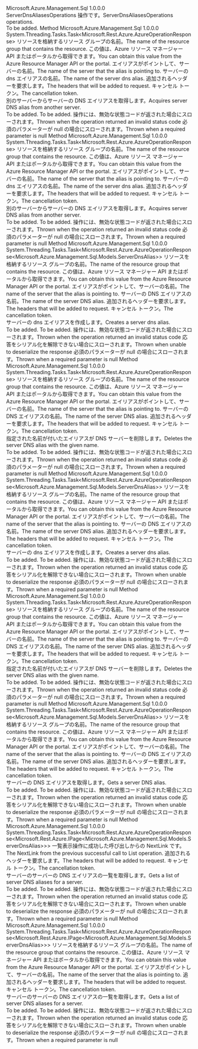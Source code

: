 <Type Name="IServerDnsAliasesOperations" FullName="Microsoft.Azure.Management.Sql.IServerDnsAliasesOperations">
  <TypeSignature Language="C#" Value="public interface IServerDnsAliasesOperations" />
  <TypeSignature Language="ILAsm" Value=".class public interface auto ansi abstract IServerDnsAliasesOperations" />
  <TypeSignature Language="DocId" Value="T:Microsoft.Azure.Management.Sql.IServerDnsAliasesOperations" />
  <TypeSignature Language="VB.NET" Value="Public Interface IServerDnsAliasesOperations" />
  <TypeSignature Language="F#" Value="type IServerDnsAliasesOperations = interface" />
  <AssemblyInfo>
    <AssemblyName>Microsoft.Azure.Management.Sql</AssemblyName>
    <AssemblyVersion>1.0.0.0</AssemblyVersion>
  </AssemblyInfo>
  <Interfaces />
  <Docs>
    <summary>
            <span data-ttu-id="af5e0-101">ServerDnsAliasesOperations 操作です。</span><span class="sxs-lookup"><span data-stu-id="af5e0-101">ServerDnsAliasesOperations operations.</span></span>
            </summary>
    <remarks>To be added.</remarks>
  </Docs>
  <Members>
    <Member MemberName="AcquireWithHttpMessagesAsync">
      <MemberSignature Language="C#" Value="public System.Threading.Tasks.Task&lt;Microsoft.Rest.Azure.AzureOperationResponse&gt; AcquireWithHttpMessagesAsync (string resourceGroupName, string serverName, string dnsAliasName, Microsoft.Azure.Management.Sql.Models.ServerDnsAliasAcquisition parameters, System.Collections.Generic.Dictionary&lt;string,System.Collections.Generic.List&lt;string&gt;&gt; customHeaders = null, System.Threading.CancellationToken cancellationToken = null);" />
      <MemberSignature Language="ILAsm" Value=".method public hidebysig newslot virtual instance class System.Threading.Tasks.Task`1&lt;class Microsoft.Rest.Azure.AzureOperationResponse&gt; AcquireWithHttpMessagesAsync(string resourceGroupName, string serverName, string dnsAliasName, class Microsoft.Azure.Management.Sql.Models.ServerDnsAliasAcquisition parameters, class System.Collections.Generic.Dictionary`2&lt;string, class System.Collections.Generic.List`1&lt;string&gt;&gt; customHeaders, valuetype System.Threading.CancellationToken cancellationToken) cil managed" />
      <MemberSignature Language="DocId" Value="M:Microsoft.Azure.Management.Sql.IServerDnsAliasesOperations.AcquireWithHttpMessagesAsync(System.String,System.String,System.String,Microsoft.Azure.Management.Sql.Models.ServerDnsAliasAcquisition,System.Collections.Generic.Dictionary{System.String,System.Collections.Generic.List{System.String}},System.Threading.CancellationToken)" />
      <MemberSignature Language="F#" Value="abstract member AcquireWithHttpMessagesAsync : string * string * string * Microsoft.Azure.Management.Sql.Models.ServerDnsAliasAcquisition * System.Collections.Generic.Dictionary&lt;string, System.Collections.Generic.List&lt;string&gt;&gt; * System.Threading.CancellationToken -&gt; System.Threading.Tasks.Task&lt;Microsoft.Rest.Azure.AzureOperationResponse&gt;" Usage="iServerDnsAliasesOperations.AcquireWithHttpMessagesAsync (resourceGroupName, serverName, dnsAliasName, parameters, customHeaders, cancellationToken)" />
      <MemberType>Method</MemberType>
      <AssemblyInfo>
        <AssemblyName>Microsoft.Azure.Management.Sql</AssemblyName>
        <AssemblyVersion>1.0.0.0</AssemblyVersion>
      </AssemblyInfo>
      <ReturnValue>
        <ReturnType>System.Threading.Tasks.Task&lt;Microsoft.Rest.Azure.AzureOperationResponse&gt;</ReturnType>
      </ReturnValue>
      <Parameters>
        <Parameter Name="resourceGroupName" Type="System.String" />
        <Parameter Name="serverName" Type="System.String" />
        <Parameter Name="dnsAliasName" Type="System.String" />
        <Parameter Name="parameters" Type="Microsoft.Azure.Management.Sql.Models.ServerDnsAliasAcquisition" />
        <Parameter Name="customHeaders" Type="System.Collections.Generic.Dictionary&lt;System.String,System.Collections.Generic.List&lt;System.String&gt;&gt;" />
        <Parameter Name="cancellationToken" Type="System.Threading.CancellationToken" />
      </Parameters>
      <Docs>
        <param name="resourceGroupName">
            <span data-ttu-id="af5e0-102">リソースを格納するリソース グループの名前。</span><span class="sxs-lookup"><span data-stu-id="af5e0-102">The name of the resource group that contains the resource.</span></span> <span data-ttu-id="af5e0-103">この値は、Azure リソース マネージャー API またはポータルから取得できます。</span><span class="sxs-lookup"><span data-stu-id="af5e0-103">You can obtain this value from the Azure Resource Manager API or the portal.</span></span>
            </param>
        <param name="serverName">
            <span data-ttu-id="af5e0-104">エイリアスがポイントして、サーバーの名前。</span><span class="sxs-lookup"><span data-stu-id="af5e0-104">The name of the server that the alias is pointing to.</span></span>
            </param>
        <param name="dnsAliasName">
            <span data-ttu-id="af5e0-105">サーバーの dns エイリアスの名前。</span><span class="sxs-lookup"><span data-stu-id="af5e0-105">The name of the server dns alias.</span></span>
            </param>
        <param name="parameters"></param>
        <param name="customHeaders">
            <span data-ttu-id="af5e0-106">追加されるヘッダーを要求します。</span><span class="sxs-lookup"><span data-stu-id="af5e0-106">The headers that will be added to request.</span></span>
            </param>
        <param name="cancellationToken">
            <span data-ttu-id="af5e0-107">キャンセル トークン。</span><span class="sxs-lookup"><span data-stu-id="af5e0-107">The cancellation token.</span></span>
            </param>
        <summary>
            <span data-ttu-id="af5e0-108">別のサーバーからサーバーの DNS エイリアスを取得します。</span><span class="sxs-lookup"><span data-stu-id="af5e0-108">Acquires server DNS alias from another server.</span></span>
            </summary>
        <returns>To be added.</returns>
        <remarks>To be added.</remarks>
        <exception cref="T:Microsoft.Rest.Azure.CloudException">
            <span data-ttu-id="af5e0-109">操作には、無効な状態コードが返された場合にスローされます。</span><span class="sxs-lookup"><span data-stu-id="af5e0-109">Thrown when the operation returned an invalid status code</span></span>
            </exception>
        <exception cref="T:Microsoft.Rest.ValidationException">
            <span data-ttu-id="af5e0-110">必須のパラメーターが null の場合にスローされます。</span><span class="sxs-lookup"><span data-stu-id="af5e0-110">Thrown when a required parameter is null</span></span>
            </exception>
      </Docs>
    </Member>
    <Member MemberName="BeginAcquireWithHttpMessagesAsync">
      <MemberSignature Language="C#" Value="public System.Threading.Tasks.Task&lt;Microsoft.Rest.Azure.AzureOperationResponse&gt; BeginAcquireWithHttpMessagesAsync (string resourceGroupName, string serverName, string dnsAliasName, Microsoft.Azure.Management.Sql.Models.ServerDnsAliasAcquisition parameters, System.Collections.Generic.Dictionary&lt;string,System.Collections.Generic.List&lt;string&gt;&gt; customHeaders = null, System.Threading.CancellationToken cancellationToken = null);" />
      <MemberSignature Language="ILAsm" Value=".method public hidebysig newslot virtual instance class System.Threading.Tasks.Task`1&lt;class Microsoft.Rest.Azure.AzureOperationResponse&gt; BeginAcquireWithHttpMessagesAsync(string resourceGroupName, string serverName, string dnsAliasName, class Microsoft.Azure.Management.Sql.Models.ServerDnsAliasAcquisition parameters, class System.Collections.Generic.Dictionary`2&lt;string, class System.Collections.Generic.List`1&lt;string&gt;&gt; customHeaders, valuetype System.Threading.CancellationToken cancellationToken) cil managed" />
      <MemberSignature Language="DocId" Value="M:Microsoft.Azure.Management.Sql.IServerDnsAliasesOperations.BeginAcquireWithHttpMessagesAsync(System.String,System.String,System.String,Microsoft.Azure.Management.Sql.Models.ServerDnsAliasAcquisition,System.Collections.Generic.Dictionary{System.String,System.Collections.Generic.List{System.String}},System.Threading.CancellationToken)" />
      <MemberSignature Language="F#" Value="abstract member BeginAcquireWithHttpMessagesAsync : string * string * string * Microsoft.Azure.Management.Sql.Models.ServerDnsAliasAcquisition * System.Collections.Generic.Dictionary&lt;string, System.Collections.Generic.List&lt;string&gt;&gt; * System.Threading.CancellationToken -&gt; System.Threading.Tasks.Task&lt;Microsoft.Rest.Azure.AzureOperationResponse&gt;" Usage="iServerDnsAliasesOperations.BeginAcquireWithHttpMessagesAsync (resourceGroupName, serverName, dnsAliasName, parameters, customHeaders, cancellationToken)" />
      <MemberType>Method</MemberType>
      <AssemblyInfo>
        <AssemblyName>Microsoft.Azure.Management.Sql</AssemblyName>
        <AssemblyVersion>1.0.0.0</AssemblyVersion>
      </AssemblyInfo>
      <ReturnValue>
        <ReturnType>System.Threading.Tasks.Task&lt;Microsoft.Rest.Azure.AzureOperationResponse&gt;</ReturnType>
      </ReturnValue>
      <Parameters>
        <Parameter Name="resourceGroupName" Type="System.String" />
        <Parameter Name="serverName" Type="System.String" />
        <Parameter Name="dnsAliasName" Type="System.String" />
        <Parameter Name="parameters" Type="Microsoft.Azure.Management.Sql.Models.ServerDnsAliasAcquisition" />
        <Parameter Name="customHeaders" Type="System.Collections.Generic.Dictionary&lt;System.String,System.Collections.Generic.List&lt;System.String&gt;&gt;" />
        <Parameter Name="cancellationToken" Type="System.Threading.CancellationToken" />
      </Parameters>
      <Docs>
        <param name="resourceGroupName">
            <span data-ttu-id="af5e0-111">リソースを格納するリソース グループの名前。</span><span class="sxs-lookup"><span data-stu-id="af5e0-111">The name of the resource group that contains the resource.</span></span> <span data-ttu-id="af5e0-112">この値は、Azure リソース マネージャー API またはポータルから取得できます。</span><span class="sxs-lookup"><span data-stu-id="af5e0-112">You can obtain this value from the Azure Resource Manager API or the portal.</span></span>
            </param>
        <param name="serverName">
            <span data-ttu-id="af5e0-113">エイリアスがポイントして、サーバーの名前。</span><span class="sxs-lookup"><span data-stu-id="af5e0-113">The name of the server that the alias is pointing to.</span></span>
            </param>
        <param name="dnsAliasName">
            <span data-ttu-id="af5e0-114">サーバーの dns エイリアスの名前。</span><span class="sxs-lookup"><span data-stu-id="af5e0-114">The name of the server dns alias.</span></span>
            </param>
        <param name="parameters"></param>
        <param name="customHeaders">
            <span data-ttu-id="af5e0-115">追加されるヘッダーを要求します。</span><span class="sxs-lookup"><span data-stu-id="af5e0-115">The headers that will be added to request.</span></span>
            </param>
        <param name="cancellationToken">
            <span data-ttu-id="af5e0-116">キャンセル トークン。</span><span class="sxs-lookup"><span data-stu-id="af5e0-116">The cancellation token.</span></span>
            </param>
        <summary>
            <span data-ttu-id="af5e0-117">別のサーバーからサーバーの DNS エイリアスを取得します。</span><span class="sxs-lookup"><span data-stu-id="af5e0-117">Acquires server DNS alias from another server.</span></span>
            </summary>
        <returns>To be added.</returns>
        <remarks>To be added.</remarks>
        <exception cref="T:Microsoft.Rest.Azure.CloudException">
            <span data-ttu-id="af5e0-118">操作には、無効な状態コードが返された場合にスローされます。</span><span class="sxs-lookup"><span data-stu-id="af5e0-118">Thrown when the operation returned an invalid status code</span></span>
            </exception>
        <exception cref="T:Microsoft.Rest.ValidationException">
            <span data-ttu-id="af5e0-119">必須のパラメーターが null の場合にスローされます。</span><span class="sxs-lookup"><span data-stu-id="af5e0-119">Thrown when a required parameter is null</span></span>
            </exception>
      </Docs>
    </Member>
    <Member MemberName="BeginCreateOrUpdateWithHttpMessagesAsync">
      <MemberSignature Language="C#" Value="public System.Threading.Tasks.Task&lt;Microsoft.Rest.Azure.AzureOperationResponse&lt;Microsoft.Azure.Management.Sql.Models.ServerDnsAlias&gt;&gt; BeginCreateOrUpdateWithHttpMessagesAsync (string resourceGroupName, string serverName, string dnsAliasName, System.Collections.Generic.Dictionary&lt;string,System.Collections.Generic.List&lt;string&gt;&gt; customHeaders = null, System.Threading.CancellationToken cancellationToken = null);" />
      <MemberSignature Language="ILAsm" Value=".method public hidebysig newslot virtual instance class System.Threading.Tasks.Task`1&lt;class Microsoft.Rest.Azure.AzureOperationResponse`1&lt;class Microsoft.Azure.Management.Sql.Models.ServerDnsAlias&gt;&gt; BeginCreateOrUpdateWithHttpMessagesAsync(string resourceGroupName, string serverName, string dnsAliasName, class System.Collections.Generic.Dictionary`2&lt;string, class System.Collections.Generic.List`1&lt;string&gt;&gt; customHeaders, valuetype System.Threading.CancellationToken cancellationToken) cil managed" />
      <MemberSignature Language="DocId" Value="M:Microsoft.Azure.Management.Sql.IServerDnsAliasesOperations.BeginCreateOrUpdateWithHttpMessagesAsync(System.String,System.String,System.String,System.Collections.Generic.Dictionary{System.String,System.Collections.Generic.List{System.String}},System.Threading.CancellationToken)" />
      <MemberSignature Language="F#" Value="abstract member BeginCreateOrUpdateWithHttpMessagesAsync : string * string * string * System.Collections.Generic.Dictionary&lt;string, System.Collections.Generic.List&lt;string&gt;&gt; * System.Threading.CancellationToken -&gt; System.Threading.Tasks.Task&lt;Microsoft.Rest.Azure.AzureOperationResponse&lt;Microsoft.Azure.Management.Sql.Models.ServerDnsAlias&gt;&gt;" Usage="iServerDnsAliasesOperations.BeginCreateOrUpdateWithHttpMessagesAsync (resourceGroupName, serverName, dnsAliasName, customHeaders, cancellationToken)" />
      <MemberType>Method</MemberType>
      <AssemblyInfo>
        <AssemblyName>Microsoft.Azure.Management.Sql</AssemblyName>
        <AssemblyVersion>1.0.0.0</AssemblyVersion>
      </AssemblyInfo>
      <ReturnValue>
        <ReturnType>System.Threading.Tasks.Task&lt;Microsoft.Rest.Azure.AzureOperationResponse&lt;Microsoft.Azure.Management.Sql.Models.ServerDnsAlias&gt;&gt;</ReturnType>
      </ReturnValue>
      <Parameters>
        <Parameter Name="resourceGroupName" Type="System.String" />
        <Parameter Name="serverName" Type="System.String" />
        <Parameter Name="dnsAliasName" Type="System.String" />
        <Parameter Name="customHeaders" Type="System.Collections.Generic.Dictionary&lt;System.String,System.Collections.Generic.List&lt;System.String&gt;&gt;" />
        <Parameter Name="cancellationToken" Type="System.Threading.CancellationToken" />
      </Parameters>
      <Docs>
        <param name="resourceGroupName">
            <span data-ttu-id="af5e0-120">リソースを格納するリソース グループの名前。</span><span class="sxs-lookup"><span data-stu-id="af5e0-120">The name of the resource group that contains the resource.</span></span> <span data-ttu-id="af5e0-121">この値は、Azure リソース マネージャー API またはポータルから取得できます。</span><span class="sxs-lookup"><span data-stu-id="af5e0-121">You can obtain this value from the Azure Resource Manager API or the portal.</span></span>
            </param>
        <param name="serverName">
            <span data-ttu-id="af5e0-122">エイリアスがポイントして、サーバーの名前。</span><span class="sxs-lookup"><span data-stu-id="af5e0-122">The name of the server that the alias is pointing to.</span></span>
            </param>
        <param name="dnsAliasName">
            <span data-ttu-id="af5e0-123">サーバーの DNS エイリアスの名前。</span><span class="sxs-lookup"><span data-stu-id="af5e0-123">The name of the server DNS alias.</span></span>
            </param>
        <param name="customHeaders">
            <span data-ttu-id="af5e0-124">追加されるヘッダーを要求します。</span><span class="sxs-lookup"><span data-stu-id="af5e0-124">The headers that will be added to request.</span></span>
            </param>
        <param name="cancellationToken">
            <span data-ttu-id="af5e0-125">キャンセル トークン。</span><span class="sxs-lookup"><span data-stu-id="af5e0-125">The cancellation token.</span></span>
            </param>
        <summary>
            <span data-ttu-id="af5e0-126">サーバーの dns エイリアスを作成します。</span><span class="sxs-lookup"><span data-stu-id="af5e0-126">Creates a server dns alias.</span></span>
            </summary>
        <returns>To be added.</returns>
        <remarks>To be added.</remarks>
        <exception cref="T:Microsoft.Rest.Azure.CloudException">
            <span data-ttu-id="af5e0-127">操作には、無効な状態コードが返された場合にスローされます。</span><span class="sxs-lookup"><span data-stu-id="af5e0-127">Thrown when the operation returned an invalid status code</span></span>
            </exception>
        <exception cref="T:Microsoft.Rest.SerializationException">
            <span data-ttu-id="af5e0-128">応答をシリアル化を解除できない場合にスローされます。</span><span class="sxs-lookup"><span data-stu-id="af5e0-128">Thrown when unable to deserialize the response</span></span>
            </exception>
        <exception cref="T:Microsoft.Rest.ValidationException">
            <span data-ttu-id="af5e0-129">必須のパラメーターが null の場合にスローされます。</span><span class="sxs-lookup"><span data-stu-id="af5e0-129">Thrown when a required parameter is null</span></span>
            </exception>
      </Docs>
    </Member>
    <Member MemberName="BeginDeleteWithHttpMessagesAsync">
      <MemberSignature Language="C#" Value="public System.Threading.Tasks.Task&lt;Microsoft.Rest.Azure.AzureOperationResponse&gt; BeginDeleteWithHttpMessagesAsync (string resourceGroupName, string serverName, string dnsAliasName, System.Collections.Generic.Dictionary&lt;string,System.Collections.Generic.List&lt;string&gt;&gt; customHeaders = null, System.Threading.CancellationToken cancellationToken = null);" />
      <MemberSignature Language="ILAsm" Value=".method public hidebysig newslot virtual instance class System.Threading.Tasks.Task`1&lt;class Microsoft.Rest.Azure.AzureOperationResponse&gt; BeginDeleteWithHttpMessagesAsync(string resourceGroupName, string serverName, string dnsAliasName, class System.Collections.Generic.Dictionary`2&lt;string, class System.Collections.Generic.List`1&lt;string&gt;&gt; customHeaders, valuetype System.Threading.CancellationToken cancellationToken) cil managed" />
      <MemberSignature Language="DocId" Value="M:Microsoft.Azure.Management.Sql.IServerDnsAliasesOperations.BeginDeleteWithHttpMessagesAsync(System.String,System.String,System.String,System.Collections.Generic.Dictionary{System.String,System.Collections.Generic.List{System.String}},System.Threading.CancellationToken)" />
      <MemberSignature Language="F#" Value="abstract member BeginDeleteWithHttpMessagesAsync : string * string * string * System.Collections.Generic.Dictionary&lt;string, System.Collections.Generic.List&lt;string&gt;&gt; * System.Threading.CancellationToken -&gt; System.Threading.Tasks.Task&lt;Microsoft.Rest.Azure.AzureOperationResponse&gt;" Usage="iServerDnsAliasesOperations.BeginDeleteWithHttpMessagesAsync (resourceGroupName, serverName, dnsAliasName, customHeaders, cancellationToken)" />
      <MemberType>Method</MemberType>
      <AssemblyInfo>
        <AssemblyName>Microsoft.Azure.Management.Sql</AssemblyName>
        <AssemblyVersion>1.0.0.0</AssemblyVersion>
      </AssemblyInfo>
      <ReturnValue>
        <ReturnType>System.Threading.Tasks.Task&lt;Microsoft.Rest.Azure.AzureOperationResponse&gt;</ReturnType>
      </ReturnValue>
      <Parameters>
        <Parameter Name="resourceGroupName" Type="System.String" />
        <Parameter Name="serverName" Type="System.String" />
        <Parameter Name="dnsAliasName" Type="System.String" />
        <Parameter Name="customHeaders" Type="System.Collections.Generic.Dictionary&lt;System.String,System.Collections.Generic.List&lt;System.String&gt;&gt;" />
        <Parameter Name="cancellationToken" Type="System.Threading.CancellationToken" />
      </Parameters>
      <Docs>
        <param name="resourceGroupName">
            <span data-ttu-id="af5e0-130">リソースを格納するリソース グループの名前。</span><span class="sxs-lookup"><span data-stu-id="af5e0-130">The name of the resource group that contains the resource.</span></span> <span data-ttu-id="af5e0-131">この値は、Azure リソース マネージャー API またはポータルから取得できます。</span><span class="sxs-lookup"><span data-stu-id="af5e0-131">You can obtain this value from the Azure Resource Manager API or the portal.</span></span>
            </param>
        <param name="serverName">
            <span data-ttu-id="af5e0-132">エイリアスがポイントして、サーバーの名前。</span><span class="sxs-lookup"><span data-stu-id="af5e0-132">The name of the server that the alias is pointing to.</span></span>
            </param>
        <param name="dnsAliasName">
            <span data-ttu-id="af5e0-133">サーバーの DNS エイリアスの名前。</span><span class="sxs-lookup"><span data-stu-id="af5e0-133">The name of the server DNS alias.</span></span>
            </param>
        <param name="customHeaders">
            <span data-ttu-id="af5e0-134">追加されるヘッダーを要求します。</span><span class="sxs-lookup"><span data-stu-id="af5e0-134">The headers that will be added to request.</span></span>
            </param>
        <param name="cancellationToken">
            <span data-ttu-id="af5e0-135">キャンセル トークン。</span><span class="sxs-lookup"><span data-stu-id="af5e0-135">The cancellation token.</span></span>
            </param>
        <summary>
            <span data-ttu-id="af5e0-136">指定された名前が付いたエイリアスが DNS サーバーを削除します。</span><span class="sxs-lookup"><span data-stu-id="af5e0-136">Deletes the server DNS alias with the given name.</span></span>
            </summary>
        <returns>To be added.</returns>
        <remarks>To be added.</remarks>
        <exception cref="T:Microsoft.Rest.Azure.CloudException">
            <span data-ttu-id="af5e0-137">操作には、無効な状態コードが返された場合にスローされます。</span><span class="sxs-lookup"><span data-stu-id="af5e0-137">Thrown when the operation returned an invalid status code</span></span>
            </exception>
        <exception cref="T:Microsoft.Rest.ValidationException">
            <span data-ttu-id="af5e0-138">必須のパラメーターが null の場合にスローされます。</span><span class="sxs-lookup"><span data-stu-id="af5e0-138">Thrown when a required parameter is null</span></span>
            </exception>
      </Docs>
    </Member>
    <Member MemberName="CreateOrUpdateWithHttpMessagesAsync">
      <MemberSignature Language="C#" Value="public System.Threading.Tasks.Task&lt;Microsoft.Rest.Azure.AzureOperationResponse&lt;Microsoft.Azure.Management.Sql.Models.ServerDnsAlias&gt;&gt; CreateOrUpdateWithHttpMessagesAsync (string resourceGroupName, string serverName, string dnsAliasName, System.Collections.Generic.Dictionary&lt;string,System.Collections.Generic.List&lt;string&gt;&gt; customHeaders = null, System.Threading.CancellationToken cancellationToken = null);" />
      <MemberSignature Language="ILAsm" Value=".method public hidebysig newslot virtual instance class System.Threading.Tasks.Task`1&lt;class Microsoft.Rest.Azure.AzureOperationResponse`1&lt;class Microsoft.Azure.Management.Sql.Models.ServerDnsAlias&gt;&gt; CreateOrUpdateWithHttpMessagesAsync(string resourceGroupName, string serverName, string dnsAliasName, class System.Collections.Generic.Dictionary`2&lt;string, class System.Collections.Generic.List`1&lt;string&gt;&gt; customHeaders, valuetype System.Threading.CancellationToken cancellationToken) cil managed" />
      <MemberSignature Language="DocId" Value="M:Microsoft.Azure.Management.Sql.IServerDnsAliasesOperations.CreateOrUpdateWithHttpMessagesAsync(System.String,System.String,System.String,System.Collections.Generic.Dictionary{System.String,System.Collections.Generic.List{System.String}},System.Threading.CancellationToken)" />
      <MemberSignature Language="F#" Value="abstract member CreateOrUpdateWithHttpMessagesAsync : string * string * string * System.Collections.Generic.Dictionary&lt;string, System.Collections.Generic.List&lt;string&gt;&gt; * System.Threading.CancellationToken -&gt; System.Threading.Tasks.Task&lt;Microsoft.Rest.Azure.AzureOperationResponse&lt;Microsoft.Azure.Management.Sql.Models.ServerDnsAlias&gt;&gt;" Usage="iServerDnsAliasesOperations.CreateOrUpdateWithHttpMessagesAsync (resourceGroupName, serverName, dnsAliasName, customHeaders, cancellationToken)" />
      <MemberType>Method</MemberType>
      <AssemblyInfo>
        <AssemblyName>Microsoft.Azure.Management.Sql</AssemblyName>
        <AssemblyVersion>1.0.0.0</AssemblyVersion>
      </AssemblyInfo>
      <ReturnValue>
        <ReturnType>System.Threading.Tasks.Task&lt;Microsoft.Rest.Azure.AzureOperationResponse&lt;Microsoft.Azure.Management.Sql.Models.ServerDnsAlias&gt;&gt;</ReturnType>
      </ReturnValue>
      <Parameters>
        <Parameter Name="resourceGroupName" Type="System.String" />
        <Parameter Name="serverName" Type="System.String" />
        <Parameter Name="dnsAliasName" Type="System.String" />
        <Parameter Name="customHeaders" Type="System.Collections.Generic.Dictionary&lt;System.String,System.Collections.Generic.List&lt;System.String&gt;&gt;" />
        <Parameter Name="cancellationToken" Type="System.Threading.CancellationToken" />
      </Parameters>
      <Docs>
        <param name="resourceGroupName">
            <span data-ttu-id="af5e0-139">リソースを格納するリソース グループの名前。</span><span class="sxs-lookup"><span data-stu-id="af5e0-139">The name of the resource group that contains the resource.</span></span> <span data-ttu-id="af5e0-140">この値は、Azure リソース マネージャー API またはポータルから取得できます。</span><span class="sxs-lookup"><span data-stu-id="af5e0-140">You can obtain this value from the Azure Resource Manager API or the portal.</span></span>
            </param>
        <param name="serverName">
            <span data-ttu-id="af5e0-141">エイリアスがポイントして、サーバーの名前。</span><span class="sxs-lookup"><span data-stu-id="af5e0-141">The name of the server that the alias is pointing to.</span></span>
            </param>
        <param name="dnsAliasName">
            <span data-ttu-id="af5e0-142">サーバーの DNS エイリアスの名前。</span><span class="sxs-lookup"><span data-stu-id="af5e0-142">The name of the server DNS alias.</span></span>
            </param>
        <param name="customHeaders">
            <span data-ttu-id="af5e0-143">追加されるヘッダーを要求します。</span><span class="sxs-lookup"><span data-stu-id="af5e0-143">The headers that will be added to request.</span></span>
            </param>
        <param name="cancellationToken">
            <span data-ttu-id="af5e0-144">キャンセル トークン。</span><span class="sxs-lookup"><span data-stu-id="af5e0-144">The cancellation token.</span></span>
            </param>
        <summary>
            <span data-ttu-id="af5e0-145">サーバーの dns エイリアスを作成します。</span><span class="sxs-lookup"><span data-stu-id="af5e0-145">Creates a server dns alias.</span></span>
            </summary>
        <returns>To be added.</returns>
        <remarks>To be added.</remarks>
        <exception cref="T:Microsoft.Rest.Azure.CloudException">
            <span data-ttu-id="af5e0-146">操作には、無効な状態コードが返された場合にスローされます。</span><span class="sxs-lookup"><span data-stu-id="af5e0-146">Thrown when the operation returned an invalid status code</span></span>
            </exception>
        <exception cref="T:Microsoft.Rest.SerializationException">
            <span data-ttu-id="af5e0-147">応答をシリアル化を解除できない場合にスローされます。</span><span class="sxs-lookup"><span data-stu-id="af5e0-147">Thrown when unable to deserialize the response</span></span>
            </exception>
        <exception cref="T:Microsoft.Rest.ValidationException">
            <span data-ttu-id="af5e0-148">必須のパラメーターが null の場合にスローされます。</span><span class="sxs-lookup"><span data-stu-id="af5e0-148">Thrown when a required parameter is null</span></span>
            </exception>
      </Docs>
    </Member>
    <Member MemberName="DeleteWithHttpMessagesAsync">
      <MemberSignature Language="C#" Value="public System.Threading.Tasks.Task&lt;Microsoft.Rest.Azure.AzureOperationResponse&gt; DeleteWithHttpMessagesAsync (string resourceGroupName, string serverName, string dnsAliasName, System.Collections.Generic.Dictionary&lt;string,System.Collections.Generic.List&lt;string&gt;&gt; customHeaders = null, System.Threading.CancellationToken cancellationToken = null);" />
      <MemberSignature Language="ILAsm" Value=".method public hidebysig newslot virtual instance class System.Threading.Tasks.Task`1&lt;class Microsoft.Rest.Azure.AzureOperationResponse&gt; DeleteWithHttpMessagesAsync(string resourceGroupName, string serverName, string dnsAliasName, class System.Collections.Generic.Dictionary`2&lt;string, class System.Collections.Generic.List`1&lt;string&gt;&gt; customHeaders, valuetype System.Threading.CancellationToken cancellationToken) cil managed" />
      <MemberSignature Language="DocId" Value="M:Microsoft.Azure.Management.Sql.IServerDnsAliasesOperations.DeleteWithHttpMessagesAsync(System.String,System.String,System.String,System.Collections.Generic.Dictionary{System.String,System.Collections.Generic.List{System.String}},System.Threading.CancellationToken)" />
      <MemberSignature Language="F#" Value="abstract member DeleteWithHttpMessagesAsync : string * string * string * System.Collections.Generic.Dictionary&lt;string, System.Collections.Generic.List&lt;string&gt;&gt; * System.Threading.CancellationToken -&gt; System.Threading.Tasks.Task&lt;Microsoft.Rest.Azure.AzureOperationResponse&gt;" Usage="iServerDnsAliasesOperations.DeleteWithHttpMessagesAsync (resourceGroupName, serverName, dnsAliasName, customHeaders, cancellationToken)" />
      <MemberType>Method</MemberType>
      <AssemblyInfo>
        <AssemblyName>Microsoft.Azure.Management.Sql</AssemblyName>
        <AssemblyVersion>1.0.0.0</AssemblyVersion>
      </AssemblyInfo>
      <ReturnValue>
        <ReturnType>System.Threading.Tasks.Task&lt;Microsoft.Rest.Azure.AzureOperationResponse&gt;</ReturnType>
      </ReturnValue>
      <Parameters>
        <Parameter Name="resourceGroupName" Type="System.String" />
        <Parameter Name="serverName" Type="System.String" />
        <Parameter Name="dnsAliasName" Type="System.String" />
        <Parameter Name="customHeaders" Type="System.Collections.Generic.Dictionary&lt;System.String,System.Collections.Generic.List&lt;System.String&gt;&gt;" />
        <Parameter Name="cancellationToken" Type="System.Threading.CancellationToken" />
      </Parameters>
      <Docs>
        <param name="resourceGroupName">
            <span data-ttu-id="af5e0-149">リソースを格納するリソース グループの名前。</span><span class="sxs-lookup"><span data-stu-id="af5e0-149">The name of the resource group that contains the resource.</span></span> <span data-ttu-id="af5e0-150">この値は、Azure リソース マネージャー API またはポータルから取得できます。</span><span class="sxs-lookup"><span data-stu-id="af5e0-150">You can obtain this value from the Azure Resource Manager API or the portal.</span></span>
            </param>
        <param name="serverName">
            <span data-ttu-id="af5e0-151">エイリアスがポイントして、サーバーの名前。</span><span class="sxs-lookup"><span data-stu-id="af5e0-151">The name of the server that the alias is pointing to.</span></span>
            </param>
        <param name="dnsAliasName">
            <span data-ttu-id="af5e0-152">サーバーの DNS エイリアスの名前。</span><span class="sxs-lookup"><span data-stu-id="af5e0-152">The name of the server DNS alias.</span></span>
            </param>
        <param name="customHeaders">
            <span data-ttu-id="af5e0-153">追加されるヘッダーを要求します。</span><span class="sxs-lookup"><span data-stu-id="af5e0-153">The headers that will be added to request.</span></span>
            </param>
        <param name="cancellationToken">
            <span data-ttu-id="af5e0-154">キャンセル トークン。</span><span class="sxs-lookup"><span data-stu-id="af5e0-154">The cancellation token.</span></span>
            </param>
        <summary>
            <span data-ttu-id="af5e0-155">指定された名前が付いたエイリアスが DNS サーバーを削除します。</span><span class="sxs-lookup"><span data-stu-id="af5e0-155">Deletes the server DNS alias with the given name.</span></span>
            </summary>
        <returns>To be added.</returns>
        <remarks>To be added.</remarks>
        <exception cref="T:Microsoft.Rest.Azure.CloudException">
            <span data-ttu-id="af5e0-156">操作には、無効な状態コードが返された場合にスローされます。</span><span class="sxs-lookup"><span data-stu-id="af5e0-156">Thrown when the operation returned an invalid status code</span></span>
            </exception>
        <exception cref="T:Microsoft.Rest.ValidationException">
            <span data-ttu-id="af5e0-157">必須のパラメーターが null の場合にスローされます。</span><span class="sxs-lookup"><span data-stu-id="af5e0-157">Thrown when a required parameter is null</span></span>
            </exception>
      </Docs>
    </Member>
    <Member MemberName="GetWithHttpMessagesAsync">
      <MemberSignature Language="C#" Value="public System.Threading.Tasks.Task&lt;Microsoft.Rest.Azure.AzureOperationResponse&lt;Microsoft.Azure.Management.Sql.Models.ServerDnsAlias&gt;&gt; GetWithHttpMessagesAsync (string resourceGroupName, string serverName, string dnsAliasName, System.Collections.Generic.Dictionary&lt;string,System.Collections.Generic.List&lt;string&gt;&gt; customHeaders = null, System.Threading.CancellationToken cancellationToken = null);" />
      <MemberSignature Language="ILAsm" Value=".method public hidebysig newslot virtual instance class System.Threading.Tasks.Task`1&lt;class Microsoft.Rest.Azure.AzureOperationResponse`1&lt;class Microsoft.Azure.Management.Sql.Models.ServerDnsAlias&gt;&gt; GetWithHttpMessagesAsync(string resourceGroupName, string serverName, string dnsAliasName, class System.Collections.Generic.Dictionary`2&lt;string, class System.Collections.Generic.List`1&lt;string&gt;&gt; customHeaders, valuetype System.Threading.CancellationToken cancellationToken) cil managed" />
      <MemberSignature Language="DocId" Value="M:Microsoft.Azure.Management.Sql.IServerDnsAliasesOperations.GetWithHttpMessagesAsync(System.String,System.String,System.String,System.Collections.Generic.Dictionary{System.String,System.Collections.Generic.List{System.String}},System.Threading.CancellationToken)" />
      <MemberSignature Language="F#" Value="abstract member GetWithHttpMessagesAsync : string * string * string * System.Collections.Generic.Dictionary&lt;string, System.Collections.Generic.List&lt;string&gt;&gt; * System.Threading.CancellationToken -&gt; System.Threading.Tasks.Task&lt;Microsoft.Rest.Azure.AzureOperationResponse&lt;Microsoft.Azure.Management.Sql.Models.ServerDnsAlias&gt;&gt;" Usage="iServerDnsAliasesOperations.GetWithHttpMessagesAsync (resourceGroupName, serverName, dnsAliasName, customHeaders, cancellationToken)" />
      <MemberType>Method</MemberType>
      <AssemblyInfo>
        <AssemblyName>Microsoft.Azure.Management.Sql</AssemblyName>
        <AssemblyVersion>1.0.0.0</AssemblyVersion>
      </AssemblyInfo>
      <ReturnValue>
        <ReturnType>System.Threading.Tasks.Task&lt;Microsoft.Rest.Azure.AzureOperationResponse&lt;Microsoft.Azure.Management.Sql.Models.ServerDnsAlias&gt;&gt;</ReturnType>
      </ReturnValue>
      <Parameters>
        <Parameter Name="resourceGroupName" Type="System.String" />
        <Parameter Name="serverName" Type="System.String" />
        <Parameter Name="dnsAliasName" Type="System.String" />
        <Parameter Name="customHeaders" Type="System.Collections.Generic.Dictionary&lt;System.String,System.Collections.Generic.List&lt;System.String&gt;&gt;" />
        <Parameter Name="cancellationToken" Type="System.Threading.CancellationToken" />
      </Parameters>
      <Docs>
        <param name="resourceGroupName">
            <span data-ttu-id="af5e0-158">リソースを格納するリソース グループの名前。</span><span class="sxs-lookup"><span data-stu-id="af5e0-158">The name of the resource group that contains the resource.</span></span> <span data-ttu-id="af5e0-159">この値は、Azure リソース マネージャー API またはポータルから取得できます。</span><span class="sxs-lookup"><span data-stu-id="af5e0-159">You can obtain this value from the Azure Resource Manager API or the portal.</span></span>
            </param>
        <param name="serverName">
            <span data-ttu-id="af5e0-160">エイリアスがポイントして、サーバーの名前。</span><span class="sxs-lookup"><span data-stu-id="af5e0-160">The name of the server that the alias is pointing to.</span></span>
            </param>
        <param name="dnsAliasName">
            <span data-ttu-id="af5e0-161">サーバーの DNS エイリアスの名前。</span><span class="sxs-lookup"><span data-stu-id="af5e0-161">The name of the server DNS alias.</span></span>
            </param>
        <param name="customHeaders">
            <span data-ttu-id="af5e0-162">追加されるヘッダーを要求します。</span><span class="sxs-lookup"><span data-stu-id="af5e0-162">The headers that will be added to request.</span></span>
            </param>
        <param name="cancellationToken">
            <span data-ttu-id="af5e0-163">キャンセル トークン。</span><span class="sxs-lookup"><span data-stu-id="af5e0-163">The cancellation token.</span></span>
            </param>
        <summary>
            <span data-ttu-id="af5e0-164">サーバーの DNS エイリアスを取得します。</span><span class="sxs-lookup"><span data-stu-id="af5e0-164">Gets a server DNS alias.</span></span>
            </summary>
        <returns>To be added.</returns>
        <remarks>To be added.</remarks>
        <exception cref="T:Microsoft.Rest.Azure.CloudException">
            <span data-ttu-id="af5e0-165">操作には、無効な状態コードが返された場合にスローされます。</span><span class="sxs-lookup"><span data-stu-id="af5e0-165">Thrown when the operation returned an invalid status code</span></span>
            </exception>
        <exception cref="T:Microsoft.Rest.SerializationException">
            <span data-ttu-id="af5e0-166">応答をシリアル化を解除できない場合にスローされます。</span><span class="sxs-lookup"><span data-stu-id="af5e0-166">Thrown when unable to deserialize the response</span></span>
            </exception>
        <exception cref="T:Microsoft.Rest.ValidationException">
            <span data-ttu-id="af5e0-167">必須のパラメーターが null の場合にスローされます。</span><span class="sxs-lookup"><span data-stu-id="af5e0-167">Thrown when a required parameter is null</span></span>
            </exception>
      </Docs>
    </Member>
    <Member MemberName="ListByServerNextWithHttpMessagesAsync">
      <MemberSignature Language="C#" Value="public System.Threading.Tasks.Task&lt;Microsoft.Rest.Azure.AzureOperationResponse&lt;Microsoft.Rest.Azure.IPage&lt;Microsoft.Azure.Management.Sql.Models.ServerDnsAlias&gt;&gt;&gt; ListByServerNextWithHttpMessagesAsync (string nextPageLink, System.Collections.Generic.Dictionary&lt;string,System.Collections.Generic.List&lt;string&gt;&gt; customHeaders = null, System.Threading.CancellationToken cancellationToken = null);" />
      <MemberSignature Language="ILAsm" Value=".method public hidebysig newslot virtual instance class System.Threading.Tasks.Task`1&lt;class Microsoft.Rest.Azure.AzureOperationResponse`1&lt;class Microsoft.Rest.Azure.IPage`1&lt;class Microsoft.Azure.Management.Sql.Models.ServerDnsAlias&gt;&gt;&gt; ListByServerNextWithHttpMessagesAsync(string nextPageLink, class System.Collections.Generic.Dictionary`2&lt;string, class System.Collections.Generic.List`1&lt;string&gt;&gt; customHeaders, valuetype System.Threading.CancellationToken cancellationToken) cil managed" />
      <MemberSignature Language="DocId" Value="M:Microsoft.Azure.Management.Sql.IServerDnsAliasesOperations.ListByServerNextWithHttpMessagesAsync(System.String,System.Collections.Generic.Dictionary{System.String,System.Collections.Generic.List{System.String}},System.Threading.CancellationToken)" />
      <MemberSignature Language="F#" Value="abstract member ListByServerNextWithHttpMessagesAsync : string * System.Collections.Generic.Dictionary&lt;string, System.Collections.Generic.List&lt;string&gt;&gt; * System.Threading.CancellationToken -&gt; System.Threading.Tasks.Task&lt;Microsoft.Rest.Azure.AzureOperationResponse&lt;Microsoft.Rest.Azure.IPage&lt;Microsoft.Azure.Management.Sql.Models.ServerDnsAlias&gt;&gt;&gt;" Usage="iServerDnsAliasesOperations.ListByServerNextWithHttpMessagesAsync (nextPageLink, customHeaders, cancellationToken)" />
      <MemberType>Method</MemberType>
      <AssemblyInfo>
        <AssemblyName>Microsoft.Azure.Management.Sql</AssemblyName>
        <AssemblyVersion>1.0.0.0</AssemblyVersion>
      </AssemblyInfo>
      <ReturnValue>
        <ReturnType>System.Threading.Tasks.Task&lt;Microsoft.Rest.Azure.AzureOperationResponse&lt;Microsoft.Rest.Azure.IPage&lt;Microsoft.Azure.Management.Sql.Models.ServerDnsAlias&gt;&gt;&gt;</ReturnType>
      </ReturnValue>
      <Parameters>
        <Parameter Name="nextPageLink" Type="System.String" />
        <Parameter Name="customHeaders" Type="System.Collections.Generic.Dictionary&lt;System.String,System.Collections.Generic.List&lt;System.String&gt;&gt;" />
        <Parameter Name="cancellationToken" Type="System.Threading.CancellationToken" />
      </Parameters>
      <Docs>
        <param name="nextPageLink">
            <span data-ttu-id="af5e0-168">一覧表示操作に成功した呼び出しからの NextLink です。</span><span class="sxs-lookup"><span data-stu-id="af5e0-168">The NextLink from the previous successful call to List operation.</span></span>
            </param>
        <param name="customHeaders">
            <span data-ttu-id="af5e0-169">追加されるヘッダーを要求します。</span><span class="sxs-lookup"><span data-stu-id="af5e0-169">The headers that will be added to request.</span></span>
            </param>
        <param name="cancellationToken">
            <span data-ttu-id="af5e0-170">キャンセル トークン。</span><span class="sxs-lookup"><span data-stu-id="af5e0-170">The cancellation token.</span></span>
            </param>
        <summary>
            <span data-ttu-id="af5e0-171">サーバーのサーバーの DNS エイリアスの一覧を取得します。</span><span class="sxs-lookup"><span data-stu-id="af5e0-171">Gets a list of server DNS aliases for a server.</span></span>
            </summary>
        <returns>To be added.</returns>
        <remarks>To be added.</remarks>
        <exception cref="T:Microsoft.Rest.Azure.CloudException">
            <span data-ttu-id="af5e0-172">操作には、無効な状態コードが返された場合にスローされます。</span><span class="sxs-lookup"><span data-stu-id="af5e0-172">Thrown when the operation returned an invalid status code</span></span>
            </exception>
        <exception cref="T:Microsoft.Rest.SerializationException">
            <span data-ttu-id="af5e0-173">応答をシリアル化を解除できない場合にスローされます。</span><span class="sxs-lookup"><span data-stu-id="af5e0-173">Thrown when unable to deserialize the response</span></span>
            </exception>
        <exception cref="T:Microsoft.Rest.ValidationException">
            <span data-ttu-id="af5e0-174">必須のパラメーターが null の場合にスローされます。</span><span class="sxs-lookup"><span data-stu-id="af5e0-174">Thrown when a required parameter is null</span></span>
            </exception>
      </Docs>
    </Member>
    <Member MemberName="ListByServerWithHttpMessagesAsync">
      <MemberSignature Language="C#" Value="public System.Threading.Tasks.Task&lt;Microsoft.Rest.Azure.AzureOperationResponse&lt;Microsoft.Rest.Azure.IPage&lt;Microsoft.Azure.Management.Sql.Models.ServerDnsAlias&gt;&gt;&gt; ListByServerWithHttpMessagesAsync (string resourceGroupName, string serverName, System.Collections.Generic.Dictionary&lt;string,System.Collections.Generic.List&lt;string&gt;&gt; customHeaders = null, System.Threading.CancellationToken cancellationToken = null);" />
      <MemberSignature Language="ILAsm" Value=".method public hidebysig newslot virtual instance class System.Threading.Tasks.Task`1&lt;class Microsoft.Rest.Azure.AzureOperationResponse`1&lt;class Microsoft.Rest.Azure.IPage`1&lt;class Microsoft.Azure.Management.Sql.Models.ServerDnsAlias&gt;&gt;&gt; ListByServerWithHttpMessagesAsync(string resourceGroupName, string serverName, class System.Collections.Generic.Dictionary`2&lt;string, class System.Collections.Generic.List`1&lt;string&gt;&gt; customHeaders, valuetype System.Threading.CancellationToken cancellationToken) cil managed" />
      <MemberSignature Language="DocId" Value="M:Microsoft.Azure.Management.Sql.IServerDnsAliasesOperations.ListByServerWithHttpMessagesAsync(System.String,System.String,System.Collections.Generic.Dictionary{System.String,System.Collections.Generic.List{System.String}},System.Threading.CancellationToken)" />
      <MemberSignature Language="F#" Value="abstract member ListByServerWithHttpMessagesAsync : string * string * System.Collections.Generic.Dictionary&lt;string, System.Collections.Generic.List&lt;string&gt;&gt; * System.Threading.CancellationToken -&gt; System.Threading.Tasks.Task&lt;Microsoft.Rest.Azure.AzureOperationResponse&lt;Microsoft.Rest.Azure.IPage&lt;Microsoft.Azure.Management.Sql.Models.ServerDnsAlias&gt;&gt;&gt;" Usage="iServerDnsAliasesOperations.ListByServerWithHttpMessagesAsync (resourceGroupName, serverName, customHeaders, cancellationToken)" />
      <MemberType>Method</MemberType>
      <AssemblyInfo>
        <AssemblyName>Microsoft.Azure.Management.Sql</AssemblyName>
        <AssemblyVersion>1.0.0.0</AssemblyVersion>
      </AssemblyInfo>
      <ReturnValue>
        <ReturnType>System.Threading.Tasks.Task&lt;Microsoft.Rest.Azure.AzureOperationResponse&lt;Microsoft.Rest.Azure.IPage&lt;Microsoft.Azure.Management.Sql.Models.ServerDnsAlias&gt;&gt;&gt;</ReturnType>
      </ReturnValue>
      <Parameters>
        <Parameter Name="resourceGroupName" Type="System.String" />
        <Parameter Name="serverName" Type="System.String" />
        <Parameter Name="customHeaders" Type="System.Collections.Generic.Dictionary&lt;System.String,System.Collections.Generic.List&lt;System.String&gt;&gt;" />
        <Parameter Name="cancellationToken" Type="System.Threading.CancellationToken" />
      </Parameters>
      <Docs>
        <param name="resourceGroupName">
            <span data-ttu-id="af5e0-175">リソースを格納するリソース グループの名前。</span><span class="sxs-lookup"><span data-stu-id="af5e0-175">The name of the resource group that contains the resource.</span></span> <span data-ttu-id="af5e0-176">この値は、Azure リソース マネージャー API またはポータルから取得できます。</span><span class="sxs-lookup"><span data-stu-id="af5e0-176">You can obtain this value from the Azure Resource Manager API or the portal.</span></span>
            </param>
        <param name="serverName">
            <span data-ttu-id="af5e0-177">エイリアスがポイントして、サーバーの名前。</span><span class="sxs-lookup"><span data-stu-id="af5e0-177">The name of the server that the alias is pointing to.</span></span>
            </param>
        <param name="customHeaders">
            <span data-ttu-id="af5e0-178">追加されるヘッダーを要求します。</span><span class="sxs-lookup"><span data-stu-id="af5e0-178">The headers that will be added to request.</span></span>
            </param>
        <param name="cancellationToken">
            <span data-ttu-id="af5e0-179">キャンセル トークン。</span><span class="sxs-lookup"><span data-stu-id="af5e0-179">The cancellation token.</span></span>
            </param>
        <summary>
            <span data-ttu-id="af5e0-180">サーバーのサーバーの DNS エイリアスの一覧を取得します。</span><span class="sxs-lookup"><span data-stu-id="af5e0-180">Gets a list of server DNS aliases for a server.</span></span>
            </summary>
        <returns>To be added.</returns>
        <remarks>To be added.</remarks>
        <exception cref="T:Microsoft.Rest.Azure.CloudException">
            <span data-ttu-id="af5e0-181">操作には、無効な状態コードが返された場合にスローされます。</span><span class="sxs-lookup"><span data-stu-id="af5e0-181">Thrown when the operation returned an invalid status code</span></span>
            </exception>
        <exception cref="T:Microsoft.Rest.SerializationException">
            <span data-ttu-id="af5e0-182">応答をシリアル化を解除できない場合にスローされます。</span><span class="sxs-lookup"><span data-stu-id="af5e0-182">Thrown when unable to deserialize the response</span></span>
            </exception>
        <exception cref="T:Microsoft.Rest.ValidationException">
            <span data-ttu-id="af5e0-183">必須のパラメーターが null の場合にスローされます。</span><span class="sxs-lookup"><span data-stu-id="af5e0-183">Thrown when a required parameter is null</span></span>
            </exception>
      </Docs>
    </Member>
  </Members>
</Type>